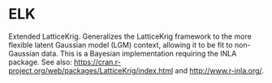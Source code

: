 # ELK
Extended LatticeKrig. Generalizes the LatticeKrig framework to the more flexible latent Gaussian model (LGM) context, allowing it to be fit to non-Gaussian data.  This is a Bayesian implementation requiring the INLA package.  See also: https://cran.r-project.org/web/packages/LatticeKrig/index.html and http://www.r-inla.org/.
